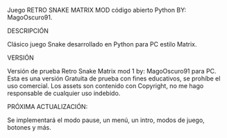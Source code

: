 Juego RETRO SNAKE MATRIX MOD código abierto Python BY: MagoOscuro91.

DESCRIPCIÓN

Clásico juego Snake desarrollado en Python para PC estilo Matrix.

VERSIÓN

Versión de prueba Retro Snake Matrix mod 1 by: MagoOscuro91 para PC.
Esta es una versión Gratuita de prueba con fines educativos, se prohíbe el uso comercial.
Los assets son contenido con Copyright, no me hago responsable de cualquier uso indebido.

PRÓXIMA ACTUALIZACIÓN:

Se implementará el modo pause, un menú, un intro, modos de juego, botones y más.